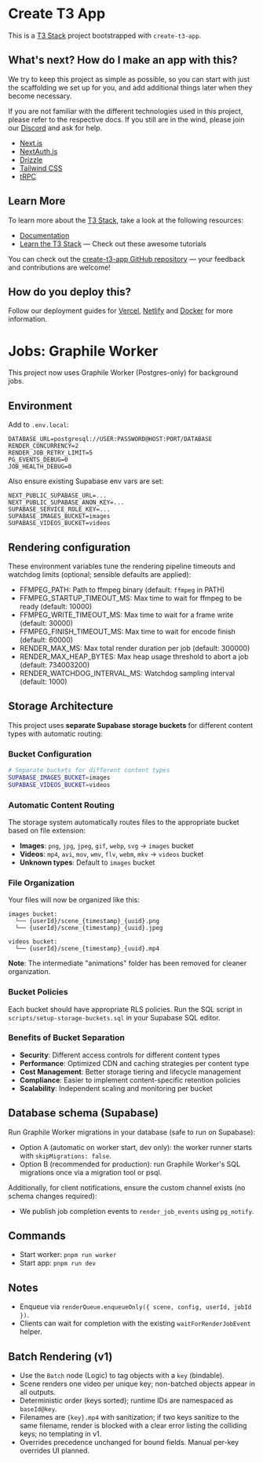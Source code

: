 # Create T3 App

This is a [T3 Stack](https://create.t3.gg/) project bootstrapped with `create-t3-app`.

## What's next? How do I make an app with this?

We try to keep this project as simple as possible, so you can start with just the scaffolding we set up for you, and add additional things later when they become necessary.

If you are not familiar with the different technologies used in this project, please refer to the respective docs. If you still are in the wind, please join our [Discord](https://t3.gg/discord) and ask for help.

- [Next.js](https://nextjs.org)
- [NextAuth.js](https://next-auth.js.org)
- [Drizzle](https://orm.drizzle.team)
- [Tailwind CSS](https://tailwindcss.com)
- [tRPC](https://trpc.io)

## Learn More

To learn more about the [T3 Stack](https://create.t3.gg/), take a look at the following resources:

- [Documentation](https://create.t3.gg/)
- [Learn the T3 Stack](https://create.t3.gg/en/faq#what-learning-resources-are-currently-available) — Check out these awesome tutorials

You can check out the [create-t3-app GitHub repository](https://github.com/t3-oss/create-t3-app) — your feedback and contributions are welcome!

## How do you deploy this?

Follow our deployment guides for [Vercel](https://create.t3.gg/en/deployment/vercel), [Netlify](https://create.t3.gg/en/deployment/netlify) and [Docker](https://create.t3.gg/en/deployment/docker) for more information.

# Jobs: Graphile Worker

This project now uses Graphile Worker (Postgres-only) for background jobs.

## Environment

Add to `.env.local`:

```
DATABASE_URL=postgresql://USER:PASSWORD@HOST:PORT/DATABASE
RENDER_CONCURRENCY=2
RENDER_JOB_RETRY_LIMIT=5
PG_EVENTS_DEBUG=0
JOB_HEALTH_DEBUG=0
```

Also ensure existing Supabase env vars are set:

```
NEXT_PUBLIC_SUPABASE_URL=...
NEXT_PUBLIC_SUPABASE_ANON_KEY=...
SUPABASE_SERVICE_ROLE_KEY=...
SUPABASE_IMAGES_BUCKET=images
SUPABASE_VIDEOS_BUCKET=videos
```

## Rendering configuration

These environment variables tune the rendering pipeline timeouts and watchdog limits (optional; sensible defaults are applied):

- FFMPEG_PATH: Path to ffmpeg binary (default: `ffmpeg` in PATH)
- FFMPEG_STARTUP_TIMEOUT_MS: Max time to wait for ffmpeg to be ready (default: 10000)
- FFMPEG_WRITE_TIMEOUT_MS: Max time to wait for a frame write (default: 30000)
- FFMPEG_FINISH_TIMEOUT_MS: Max time to wait for encode finish (default: 60000)
- RENDER_MAX_MS: Max total render duration per job (default: 300000)
- RENDER_MAX_HEAP_BYTES: Max heap usage threshold to abort a job (default: 734003200)
- RENDER_WATCHDOG_INTERVAL_MS: Watchdog sampling interval (default: 1000)

## Storage Architecture

This project uses **separate Supabase storage buckets** for different content types with automatic routing:

### Bucket Configuration

```bash
# Separate buckets for different content types
SUPABASE_IMAGES_BUCKET=images
SUPABASE_VIDEOS_BUCKET=videos
```

### Automatic Content Routing

The storage system automatically routes files to the appropriate bucket based on file extension:

- **Images**: `png`, `jpg`, `jpeg`, `gif`, `webp`, `svg` → `images` bucket
- **Videos**: `mp4`, `avi`, `mov`, `wmv`, `flv`, `webm`, `mkv` → `videos` bucket
- **Unknown types**: Default to `images` bucket

### File Organization

Your files will now be organized like this:

```
images bucket:
  └── {userId}/scene_{timestamp}_{uuid}.png
  └── {userId}/scene_{timestamp}_{uuid}.jpeg

videos bucket:
  └── {userId}/scene_{timestamp}_{uuid}.mp4
```

**Note**: The intermediate "animations" folder has been removed for cleaner organization.

### Bucket Policies

Each bucket should have appropriate RLS policies. Run the SQL script in `scripts/setup-storage-buckets.sql` in your Supabase SQL editor.

### Benefits of Bucket Separation

- **Security**: Different access controls for different content types
- **Performance**: Optimized CDN and caching strategies per content type
- **Cost Management**: Better storage tiering and lifecycle management
- **Compliance**: Easier to implement content-specific retention policies
- **Scalability**: Independent scaling and monitoring per bucket

## Database schema (Supabase)

Run Graphile Worker migrations in your database (safe to run on Supabase):

- Option A (automatic on worker start, dev only): the worker runner starts with `skipMigrations: false`.
- Option B (recommended for production): run Graphile Worker's SQL migrations once via a migration tool or psql.

Additionally, for client notifications, ensure the custom channel exists (no schema changes required):

- We publish job completion events to `render_job_events` using `pg_notify`.

## Commands

- Start worker: `pnpm run worker`
- Start app: `pnpm run dev`

## Notes

- Enqueue via `renderQueue.enqueueOnly({ scene, config, userId, jobId })`.
- Clients can wait for completion with the existing `waitForRenderJobEvent` helper.

## Batch Rendering (v1)

- Use the `Batch` node (Logic) to tag objects with a `key` (bindable).
- Scene renders one video per unique key; non-batched objects appear in all outputs.
- Deterministic order (keys sorted); runtime IDs are namespaced as `baseId@key`.
- Filenames are `{key}.mp4` with sanitization; if two keys sanitize to the same filename, render is blocked with a clear error listing the colliding keys; no templating in v1.
- Overrides precedence unchanged for bound fields. Manual per-key overrides UI planned.
